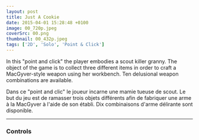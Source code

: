 ```yaml
---
layout: post
title: Just A Cookie
date: 2015-04-01 15:28:48 +0100
image: 00_720p.jpeg
coverSrc: 00.png
thumbnail: 00_432p.jpeg
tags: ['2D', 'Solo', 'Point & Click']
---
```

In this "point and click" the player embodies a scout killer granny. The object of the game is to collect three different items in order to craft a MacGyver-style weapon using her workbench. Ten delusional weapon combinations are available.

Dans ce "point and clic" le joueur incarne une mamie tueuse de scout. Le but du jeu est de ramasser trois objets différents afin de fabriquer une arme à la MacGyver à l'aide de son établi. Dix combinaisons d'arme délirante sont disponible.

***

### Controls
